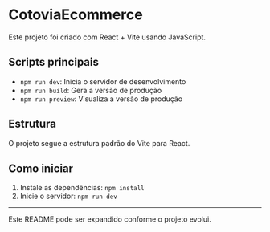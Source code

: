 # CotoviaEcommerce

Este projeto foi criado com React + Vite usando JavaScript.

## Scripts principais
- `npm run dev`: Inicia o servidor de desenvolvimento
- `npm run build`: Gera a versão de produção
- `npm run preview`: Visualiza a versão de produção

## Estrutura
O projeto segue a estrutura padrão do Vite para React.

## Como iniciar
1. Instale as dependências: `npm install`
2. Inicie o servidor: `npm run dev`

---

Este README pode ser expandido conforme o projeto evolui.


